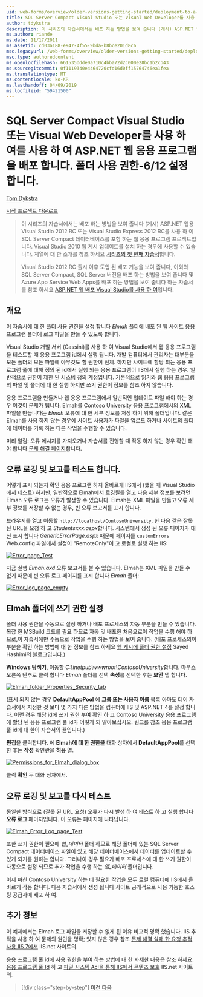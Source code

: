 ```yaml
---
uid: web-forms/overview/older-versions-getting-started/deployment-to-a-hosting-provider/deployment-to-a-hosting-provider-setting-folder-permissions-6-of-12
title: SQL Server Compact Visual Studio 또는 Visual Web Developer를 사용 하 여를 사용 하 여 ASP.NET 웹 응용 프로그램을 배포 합니다. 12의 6-폴더 권한 설정 | Microsoft Docs
author: tdykstra
description: 이 시리즈의 자습서에서는 배포 하는 방법을 보여 줍니다 (게시) ASP.NET 웹 응용 프로그램 프로젝트 Visual Stu를 사용 하 여 SQL Server Compact 데이터베이스를 포함 하는 중...
ms.author: riande
ms.date: 11/17/2011
ms.assetid: cd03a188-e947-4f55-9bda-b8bce201d8c6
msc.legacyurl: /web-forms/overview/older-versions-getting-started/deployment-to-a-hosting-provider/deployment-to-a-hosting-provider-setting-folder-permissions-6-of-12
msc.type: authoredcontent
ms.openlocfilehash: 661535ddde0a710c4bba72d2c000e28bc1b2cb43
ms.sourcegitcommit: 0f1119340e4464720cfd16d0ff15764746ea1fea
ms.translationtype: MT
ms.contentlocale: ko-KR
ms.lasthandoff: 04/09/2019
ms.locfileid: "59421500"
---
```

# <a name="deploying-an-aspnet-web-application-with-sql-server-compact-using-visual-studio-or-visual-web-developer-setting-folder-permissions---6-of-12"></a>SQL Server Compact Visual Studio 또는 Visual Web Developer를 사용 하 여를 사용 하 여 ASP.NET 웹 응용 프로그램을 배포 합니다. 폴더 사용 권한-6/12 설정합니다.

[Tom Dykstra](https://github.com/tdykstra)

[시작 프로젝트 다운로드](http://code.msdn.microsoft.com/Deploying-an-ASPNET-Web-4e31366b)

> 이 시리즈의 자습서에서는 배포 하는 방법을 보여 줍니다 (게시) ASP.NET 웹용 Visual Studio 2012 RC 또는 Visual Studio Express 2012 RC를 사용 하 여 SQL Server Compact 데이터베이스를 포함 하는 웹 응용 프로그램 프로젝트입니다. Visual Studio 2010 웹 게시 업데이트를 설치 하는 경우에 사용할 수 있습니다. 계열에 대 한 소개를 참조 하세요 [시리즈의 첫 번째 자습서](deployment-to-a-hosting-provider-introduction-1-of-12.md)합니다.
> 
> Visual Studio 2012 RC 출시 이후 도입 된 배포 기능을 보여 줍니다, 이외의 SQL Server Compact, SQL Server 버전을 배포 하는 방법을 보여 줍니다 및 Azure App Service Web Apps를 배포 하는 방법을 보여 줍니다 하는 자습서를 참조 하세요 [ASP.NET 웹 배포 Visual Studio를 사용 하 여](../../deployment/visual-studio-web-deployment/introduction.md)입니다.


## <a name="overview"></a>개요

이 자습서에 대 한 폴더 사용 권한을 설정 합니다 *Elmah* 폴더에 배포 된 웹 사이트 응용 프로그램 폴더에 로그 파일을 만들 수 있도록 합니다.

Visual Studio 개발 서버 (Cassini)를 사용 하 여 Visual Studio에서 웹 응용 프로그램을 테스트할 때 응용 프로그램 id에서 실행 됩니다. 개발 컴퓨터에서 관리자는 대부분을 모든 폴더의 모든 파일에 아무것도 할 권한이 전체. 하지만 사이트에 할당 되는 응용 프로그램 풀에 대해 정의 된 id에서 실행 되는 응용 프로그램이 IIS에서 실행 하는 경우. 일반적으로 권한이 제한 된 시스템 정의 계정입니다. 기본적으로 읽기와 웹 응용 프로그램의 파일 및 폴더에 대 한 실행 하지만 쓰기 권한이 정보를 참조 하지 않습니다.

응용 프로그램을 만들거나 웹 응용 프로그램에서 일반적인 업데이트 파일 해야 하는 경우 이것이 문제가 됩니다. Elmah를 Contoso University 응용 프로그램에서의 XML 파일을 만듭니다는 *Elmah* 오류에 대 한 세부 정보를 저장 하기 위해 폴더입니다. 같은 Elmah를 사용 하지 않는 경우에 사이트 사용자가 파일을 업로드 하거나 사이트의 폴더에 데이터를 기록 하는 다른 작업을 수행할 수 있습니다.

미리 알림: 오류 메시지를 가져오거나 자습서를 진행할 때 작동 하지 않는 경우 확인 해야 합니다 [문제 해결 페이지](deployment-to-a-hosting-provider-creating-and-installing-deployment-packages-12-of-12.md)합니다.

## <a name="testing-error-logging-and-reporting"></a>오류 로깅 및 보고를 테스트 합니다.

어떻게 표시 되는지 확인 응용 프로그램 하지 올바르게 IIS에서 (했을 때 Visual Studio에서 테스트) 하지만, 일반적으로 Elmah에서 로깅될를 열고 다음 세부 정보를 보려면 Elmah 오류 로그는 오류가 발생할 수 있습니다. Elmah는 XML 파일을 만들고 오류 세부 정보를 저장할 수 없는 경우, 빈 오류 보고서를 표시 합니다.

브라우저를 열고 이동할 `http://localhost/ContosoUniversity`, 한 다음 같은 잘못 된 URL을 요청 하 고 *Studentsxxx.aspx*합니다. 시스템에서 생성 된 오류 페이지가 대신 표시 합니다 *GenericErrorPage.aspx* 때문에 페이지를 `customErrors` Web.config 파일에서 설정이 "RemoteOnly"이 고 로컬로 실행 하는 IIS:

[![Error_page_Test](deployment-to-a-hosting-provider-setting-folder-permissions-6-of-12/_static/image2.png)](deployment-to-a-hosting-provider-setting-folder-permissions-6-of-12/_static/image1.png)

지금 실행 *Elmah.axd* 오류 보고서를 볼 수 있습니다. Elmah는 XML 파일을 만들 수 없기 때문에 빈 오류 로그 페이지를 표시 합니다 *Elmah* 폴더:

[![Error_log_page_empty](deployment-to-a-hosting-provider-setting-folder-permissions-6-of-12/_static/image4.png)](deployment-to-a-hosting-provider-setting-folder-permissions-6-of-12/_static/image3.png)

## <a name="setting-write-permission-on-the-elmah-folder"></a>Elmah 폴더에 쓰기 권한 설정

폴더 사용 권한을 수동으로 설정 하거나 배포 프로세스의 자동 부분을 만들 수 있습니다. 복잡 한 MSBuild 코드를 필요 하므로 자동 및 배포한 처음으로이 작업을 수행 해야 하므로,이 자습서에만 수동으로 작업을 수행 하는 방법을 보여 줍니다. (배포 프로세스의이 부분을 확인 하는 방법에 대 한 정보를 참조 하세요 [웹 게시에 폴더 권한 설정](http://sedodream.com/2011/11/08/SettingFolderPermissionsOnWebPublish.aspx) Sayed Hashimi의 블로그입니다.)

**Windows 탐색기**, 이동할 *C:\inetpub\wwwroot\ContosoUniversity*합니다. 마우스 오른쪽 단추로 클릭 합니다 *Elmah* 폴더를 선택 **속성**를 선택한 후는 **보안** 탭 합니다.

[![Elmah_folder_Properties_Security_tab](deployment-to-a-hosting-provider-setting-folder-permissions-6-of-12/_static/image6.png)](deployment-to-a-hosting-provider-setting-folder-permissions-6-of-12/_static/image5.png)

(표시 되지 않는 경우 **DefaultAppPool** 에 **그룹 또는 사용자 이름** 목록 아마도 데이 자습서에서 지정한 것 보다 몇 가지 다른 방법을 컴퓨터에 IIS 및 ASP.NET 4를 설정 합니다. 이런 경우 해당 id에 쓰기 권한 부여 확인 하 고 Contoso University 응용 프로그램에 할당 된 응용 프로그램 풀 id가 어떻게 되 알아보십시오. 링크를 참조 응용 프로그램 풀 id에 대 한이 자습서의 끝입니다.)

**편집**을 클릭합니다. 에 **Elmah에 대 한 권한을** 대화 상자에서 **DefaultAppPool**를 선택한 후는 **작성** 확인란을 **허용** 열.

[![Permissions_for_Elmah_dialog_box](deployment-to-a-hosting-provider-setting-folder-permissions-6-of-12/_static/image8.png)](deployment-to-a-hosting-provider-setting-folder-permissions-6-of-12/_static/image7.png)

클릭 **확인** 두 대화 상자에서.

## <a name="retesting-error-logging-and-reporting"></a>오류 로깅 및 보고를 다시 테스트

동일한 방식으로 (잘못 된 URL 요청) 오류가 다시 발생 하 여 테스트 하 고 실행 합니다 **오류 로그** 페이지입니다. 이 오류는 페이지에 나타납니다.

[![Elmah_Error_Log_page_Test](deployment-to-a-hosting-provider-setting-folder-permissions-6-of-12/_static/image10.png)](deployment-to-a-hosting-provider-setting-folder-permissions-6-of-12/_static/image9.png)

또한 쓰기 권한이 필요에 *앱\_데이터* 폴더 하므로 해당 폴더에 있는 SQL Server Compact 데이터베이스 파일이 있고 해당 데이터베이스에서 데이터를 업데이트할 수 있게 되기를 원하는 합니다. 그러나이 경우 필요가 배포 프로세스에 대 한 쓰기 권한이 자동으로 설정 되므로 추가 작업을 수행 하는 *앱\_데이터* 폴더입니다.

이제 마친 Contoso University 하는 데 필요한 작업을 모두 로컬 컴퓨터에 IIS에서 올바르게 작동 합니다. 다음 자습서에서 생성 됩니다 사이트 공개적으로 사용 가능한 호스팅 공급자에 배포 하 여.

## <a name="more-information"></a>추가 정보

이 예제에서는 Elmah 로그 파일을 저장할 수 없게 된 이유 비교적 명확 했습니다. IIS 추적을 사용 하 여 문제의 원인을 명확; 있지 않은 경우 참조 [문제 해결 실패 한 요청 추적 사용 IIS 7에서](https://www.iis.net/learn/troubleshoot/using-failed-request-tracing/troubleshooting-failed-requests-using-tracing-in-iis) IIS.net 사이트의.

응용 프로그램 풀 id에 사용 권한을 부여 하는 방법에 대 한 자세한 내용은 참조 하세요. [응용 프로그램 풀 Id](https://www.iis.net/learn/manage/configuring-security/application-pool-identities) 하 고 [파일 시스템 Acl을 통해 IIS에서 콘텐츠 보호](https://www.iis.net/learn/get-started/planning-for-security/secure-content-in-iis-through-file-system-acls) IIS.net 사이트의.

> [!div class="step-by-step"]
> [이전](deployment-to-a-hosting-provider-deploying-to-iis-as-a-test-environment-5-of-12.md)
> [다음](deployment-to-a-hosting-provider-deploying-to-the-production-environment-7-of-12.md)

